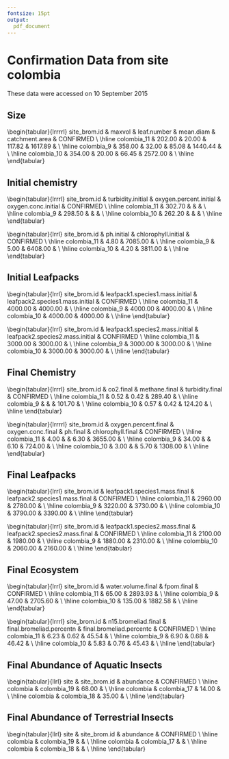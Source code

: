```yaml
---
fontsize: 15pt
output:
  pdf_document
---
```




# Confirmation Data from site **colombia**

These data were accessed on 10 September 2015

## Size

\begin{tabular}{lrrrrl}
 site\_brom.id & maxvol & leaf.number & mean.diam & catchment.area & CONFIRMED \\ 
  \hline colombia\_11 & 202.00 & 20.00 & 117.82 & 1617.89 &      \\ 
   \hline
colombia\_9 & 358.00 & 32.00 & 85.08 & 1440.44 &      \\ 
   \hline
colombia\_10 & 354.00 & 20.00 & 66.45 & 2572.00 &      \\ 
   \hline
\end{tabular}


## Initial chemistry

\begin{tabular}{lrrrl}
 site\_brom.id & turbidity.initial & oxygen.percent.initial & oxygen.conc.initial & CONFIRMED \\ 
  \hline colombia\_11 & 302.70 &  &  &      \\ 
   \hline
colombia\_9 & 298.50 &  &  &      \\ 
   \hline
colombia\_10 & 262.20 &  &  &      \\ 
   \hline
\end{tabular}


\begin{tabular}{lrrl}
 site\_brom.id & ph.initial & chlorophyll.initial & CONFIRMED \\ 
  \hline colombia\_11 & 4.80 & 7085.00 &      \\ 
   \hline
colombia\_9 & 5.00 & 6408.00 &      \\ 
   \hline
colombia\_10 & 4.20 & 3811.00 &      \\ 
   \hline
\end{tabular}

## Initial Leafpacks
\begin{tabular}{lrrl}
 site\_brom.id & leafpack1.species1.mass.initial & leafpack2.species1.mass.initial & CONFIRMED \\ 
  \hline colombia\_11 & 4000.00 & 4000.00 &      \\ 
   \hline
colombia\_9 & 4000.00 & 4000.00 &      \\ 
   \hline
colombia\_10 & 4000.00 & 4000.00 &      \\ 
   \hline
\end{tabular}

\begin{tabular}{lrrl}
 site\_brom.id & leafpack1.species2.mass.initial & leafpack2.species2.mass.initial & CONFIRMED \\ 
  \hline colombia\_11 & 3000.00 & 3000.00 &      \\ 
   \hline
colombia\_9 & 3000.00 & 3000.00 &      \\ 
   \hline
colombia\_10 & 3000.00 & 3000.00 &      \\ 
   \hline
\end{tabular}

## Final Chemistry
\begin{tabular}{lrrrl}
 site\_brom.id & co2.final & methane.final & turbidity.final & CONFIRMED \\ 
  \hline colombia\_11 & 0.52 & 0.42 & 289.40 &      \\ 
   \hline
colombia\_9 &  &  & 101.70 &      \\ 
   \hline
colombia\_10 & 0.57 & 0.42 & 124.20 &      \\ 
   \hline
\end{tabular}


\begin{tabular}{lrrrrl}
 site\_brom.id & oxygen.percent.final & oxygen.conc.final & ph.final & chlorophyll.final & CONFIRMED \\ 
  \hline colombia\_11 & 4.00 &  & 6.30 & 3655.00 &      \\ 
   \hline
colombia\_9 & 34.00 &  & 6.10 & 724.00 &      \\ 
   \hline
colombia\_10 & 3.00 &  & 5.70 & 1308.00 &      \\ 
   \hline
\end{tabular}

## Final Leafpacks
\begin{tabular}{lrrl}
 site\_brom.id & leafpack1.species1.mass.final & leafpack2.species1.mass.final & CONFIRMED \\ 
  \hline colombia\_11 & 2960.00 & 2780.00 &      \\ 
   \hline
colombia\_9 & 3220.00 & 3730.00 &      \\ 
   \hline
colombia\_10 & 3790.00 & 3390.00 &      \\ 
   \hline
\end{tabular}

\begin{tabular}{lrrl}
 site\_brom.id & leafpack1.species2.mass.final & leafpack2.species2.mass.final & CONFIRMED \\ 
  \hline colombia\_11 & 2100.00 & 1980.00 &      \\ 
   \hline
colombia\_9 & 1880.00 & 2310.00 &      \\ 
   \hline
colombia\_10 & 2060.00 & 2160.00 &      \\ 
   \hline
\end{tabular}

## Final Ecosystem
\begin{tabular}{lrrl}
 site\_brom.id & water.volume.final & fpom.final & CONFIRMED \\ 
  \hline colombia\_11 & 65.00 & 2893.93 &      \\ 
   \hline
colombia\_9 & 47.00 & 2705.60 &      \\ 
   \hline
colombia\_10 & 135.00 & 1882.58 &      \\ 
   \hline
\end{tabular}

\begin{tabular}{lrrrl}
 site\_brom.id & n15.bromeliad.final & final.bromeliad.percentn & final.bromeliad.percentc & CONFIRMED \\ 
  \hline colombia\_11 & 6.23 & 0.62 & 45.54 &      \\ 
   \hline
colombia\_9 & 6.90 & 0.68 & 46.42 &      \\ 
   \hline
colombia\_10 & 5.83 & 0.76 & 45.43 &      \\ 
   \hline
\end{tabular}

## Final Abundance of Aquatic Insects

\begin{tabular}{llrl}
 site & site\_brom.id & abundance & CONFIRMED \\ 
  \hline colombia & colombia\_19 & 68.00 &      \\ 
   \hline
colombia & colombia\_17 & 14.00 &      \\ 
   \hline
colombia & colombia\_18 & 35.00 &      \\ 
   \hline
\end{tabular}

## Final Abundance of Terrestrial Insects
\begin{tabular}{llrl}
 site & site\_brom.id & abundance & CONFIRMED \\ 
  \hline colombia & colombia\_19 &  &      \\ 
   \hline
colombia & colombia\_17 &  &      \\ 
   \hline
colombia & colombia\_18 &  &      \\ 
   \hline
\end{tabular}
